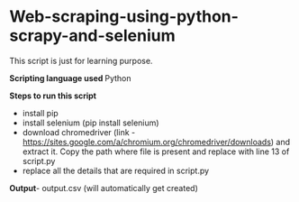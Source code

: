 # Web-scraping-using-python-scrapy-and-selenium
This script is just for learning purpose.


<b>Scripting language used </b>Python

<b>Steps to run this script</b>
* install pip
* install selenium (pip install selenium)
* download chromedriver (link - https://sites.google.com/a/chromium.org/chromedriver/downloads)
 and extract it. Copy the path where file is present and replace with line 13 of script.py
* replace all the details that are required in script.py

<b>Output</b>- output.csv (will automatically get created)
